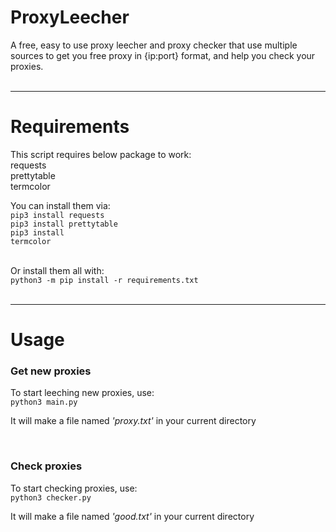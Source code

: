 # ProxyLeecher
A free, easy to use proxy leecher and proxy checker that use multiple sources to get you free proxy in {ip:port} format, and help you check your proxies.
<br>
<br>
<hr>

# Requirements
This script requires below package to work:<br>
requests<br>
prettytable<br>
termcolor<br>

You can install them via:<br>
<code>pip3 install requests</code><br>
<code>pip3 install prettytable</code><br>
<code>pip3 install termcolor</code><br>

<br>
Or install them all with:<br>
<code>python3 -m pip install -r requirements.txt</code>

<br>
<br>
<hr>

# Usage
<h3>Get new proxies</h3>
To start leeching new proxies, use:<br>
<code>python3 main.py</code>

It will make a file named _'proxy.txt'_ in your current directory


<br>
<h3>Check proxies</h3>
To start checking proxies, use:<br>
<code>python3 checker.py</code>

It will make a file named _'good.txt'_ in your current directory

